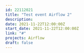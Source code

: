 ```yaml
---
id: 22112021
title: "Test event Airflow 2"
description: 
date: 2021-11-22T12:00:00Z
start_date: 2021-11-22T12:00:00Z
link: "#" 
projects: Airflow
draft: false
---
```





